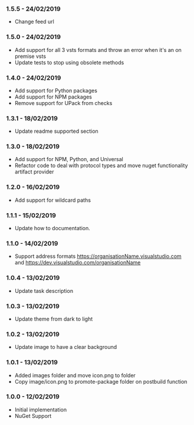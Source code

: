 ### 1.5.5 - 24/02/2019
* Change feed url

### 1.5.0 - 24/02/2019
* Add support for all 3 vsts formats and throw an error when it's an on premise vsts
* Update tests to stop using obsolete methods

### 1.4.0 - 24/02/2019 
* Add support for Python packages
* Add support for NPM packages
* Remove support for UPack from checks

### 1.3.1 - 18/02/2019
* Update readme supported section  

### 1.3.0 - 18/02/2019
* Add support for NPM, Python, and Universal  
* Refactor code to deal with protocol types and move nuget functionality artifact provider  

### 1.2.0 - 16/02/2019
* Add support for wildcard paths

### 1.1.1 - 15/02/2019
* Update how to documentation.

### 1.1.0 - 14/02/2019
* Support address formats https://organisationName.visualstudio.com and https://dev.visualstudio.com/organisationName

### 1.0.4 - 13/02/2019 
* Update task description 

### 1.0.3 - 13/02/2019 
* Update theme from dark to light  

### 1.0.2 - 13/02/2019 
* Update image to have a clear background  

### 1.0.1 - 13/02/2019  
* Added images folder and move icon.png to folder  
* Copy image/icon.png to promote-package folder on postbuild function  

### 1.0.0 - 12/02/2019  
* Initial implementation  
* NuGet Support  
